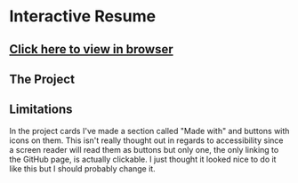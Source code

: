 # Interactive Resume
## [Click here to view in browser]()

## The Project


## Limitations
In the project cards I've made a section called "Made with" and buttons with icons on them. This isn't really thought out in regards to accessibility since a screen reader will read them as buttons but only one, the only linking to the GitHub page, is actually clickable. I just thought it looked nice to do it like this but I should probably change it.